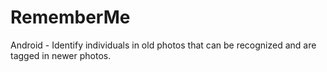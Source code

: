 # RememberMe
Android - Identify individuals in old photos that can be recognized and are tagged in newer photos.
